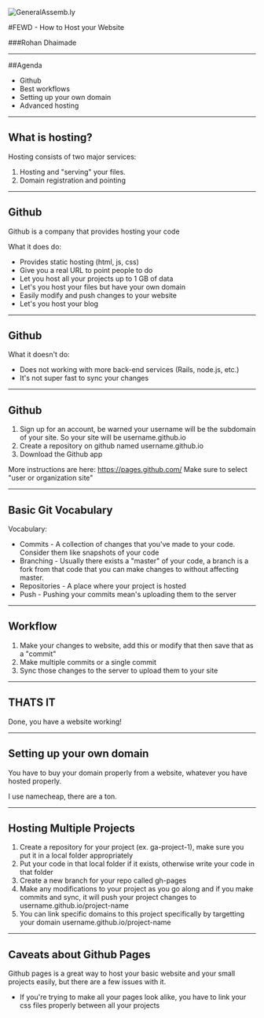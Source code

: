 ![GeneralAssemb.ly](/reveal/img/icons/FEWD_Logo.png)

#FEWD - How to Host your Website

###Rohan Dhaimade

---


##Agenda

* Github
* Best workflows
* Setting up your own domain
* Advanced hosting

---

## What is hosting?

Hosting consists of two major services:

1. Hosting and "serving" your files.
2. Domain registration and pointing

---

## Github

Github is a company that provides hosting your code

What it does do:

* Provides static hosting (html, js, css)
* Give you a real URL to point people to do
* Let you host all your projects up to 1 GB of data
* Let's you host your files but have your own domain
* Easily modify and push changes to your website
* Let's you host your blog

---

## Github

What it doesn't do:

* Does not working with more back-end services (Rails, node.js, etc.)
* It's not super fast to sync your changes

---

## Github

1. Sign up for an account, be warned your username will be the subdomain of your site. So your site will be username.github.io
2. Create a repository on github named username.github.io
3. Download the Github app

More instructions are here: https://pages.github.com/
Make sure to select "user or organization site"

---

## Basic Git Vocabulary

Vocabulary:

* Commits - A collection of changes that you've made to your code. Consider them like snapshots of your code
* Branching - Usually there exists a "master" of your code, a branch is a fork from that code that you can make changes to without affecting master.
* Repositories - A place where your project is hosted
* Push - Pushing your commits mean's uploading them to the server


---

## Workflow

1. Make your changes to website, add this or modify that then save that as a "commit"
2. Make multiple commits or a single commit
3. Sync those changes to the server to upload them to your site

---

## THATS IT

Done, you have a website working!

---

## Setting up your own domain

You have to buy your domain properly from a website, whatever you have hosted properly.

I use namecheap, there are a ton.

---

## Hosting Multiple Projects

1. Create a repository for your project (ex. ga-project-1), make sure you put it in a local folder appropriately
2. Put your code in that local folder if it exists, otherwise write your code in that folder
2. Create a new branch for your repo called gh-pages
3. Make any modifications to your project as you go along and if you make commits and sync, it will push your project changes to username.github.io/project-name
4. You can link specific domains to this project specifically by targetting your domain username.github.io/project-name

---


## Caveats about Github Pages

Github pages is a great way to host your basic website and your small projects easily, but there are a few issues with it.

* If you're trying to make all your pages look alike, you have to link your css files properly between all your projects
